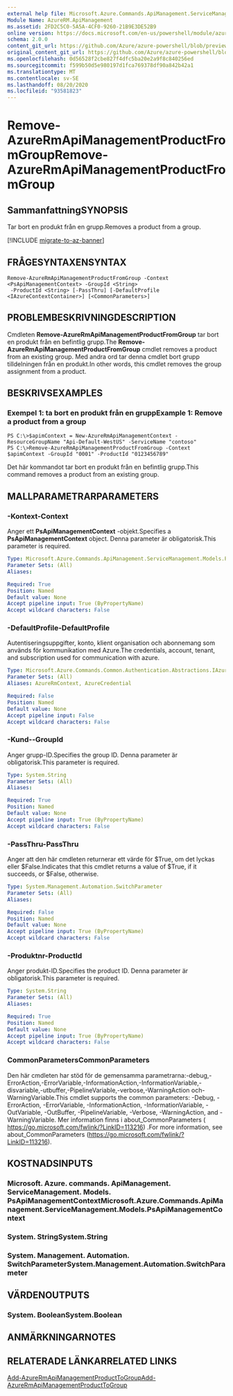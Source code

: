 ```yaml
---
external help file: Microsoft.Azure.Commands.ApiManagement.ServiceManagement.dll-Help.xml
Module Name: AzureRM.ApiManagement
ms.assetid: 2FD2C5C0-5A5A-4CF0-9260-21B9E3DE52B9
online version: https://docs.microsoft.com/en-us/powershell/module/azurerm.apimanagement/remove-azurermapimanagementproductfromgroup
schema: 2.0.0
content_git_url: https://github.com/Azure/azure-powershell/blob/preview/src/ResourceManager/ApiManagement/Commands.ApiManagement/help/Remove-AzureRmApiManagementProductFromGroup.md
original_content_git_url: https://github.com/Azure/azure-powershell/blob/preview/src/ResourceManager/ApiManagement/Commands.ApiManagement/help/Remove-AzureRmApiManagementProductFromGroup.md
ms.openlocfilehash: 0d56528f2cbe827f4dfc5ba20e2a9f8c840256ed
ms.sourcegitcommit: f599b50d5e980197d1fca769378df90a842b42a1
ms.translationtype: MT
ms.contentlocale: sv-SE
ms.lasthandoff: 08/20/2020
ms.locfileid: "93581823"
---
```

# <span data-ttu-id="15f5b-101">Remove-AzureRmApiManagementProductFromGroup</span><span class="sxs-lookup"><span data-stu-id="15f5b-101">Remove-AzureRmApiManagementProductFromGroup</span></span>

## <span data-ttu-id="15f5b-102">Sammanfattning</span><span class="sxs-lookup"><span data-stu-id="15f5b-102">SYNOPSIS</span></span>
<span data-ttu-id="15f5b-103">Tar bort en produkt från en grupp.</span><span class="sxs-lookup"><span data-stu-id="15f5b-103">Removes a product from a group.</span></span>

[!INCLUDE [migrate-to-az-banner](../../includes/migrate-to-az-banner.md)]

## <span data-ttu-id="15f5b-104">FRÅGESYNTAXEN</span><span class="sxs-lookup"><span data-stu-id="15f5b-104">SYNTAX</span></span>

```
Remove-AzureRmApiManagementProductFromGroup -Context <PsApiManagementContext> -GroupId <String>
 -ProductId <String> [-PassThru] [-DefaultProfile <IAzureContextContainer>] [<CommonParameters>]
```

## <span data-ttu-id="15f5b-105">PROBLEMBESKRIVNING</span><span class="sxs-lookup"><span data-stu-id="15f5b-105">DESCRIPTION</span></span>
<span data-ttu-id="15f5b-106">Cmdleten **Remove-AzureRmApiManagementProductFromGroup** tar bort en produkt från en befintlig grupp.</span><span class="sxs-lookup"><span data-stu-id="15f5b-106">The **Remove-AzureRmApiManagementProductFromGroup** cmdlet removes a product from an existing group.</span></span>
<span data-ttu-id="15f5b-107">Med andra ord tar denna cmdlet bort grupp tilldelningen från en produkt.</span><span class="sxs-lookup"><span data-stu-id="15f5b-107">In other words, this cmdlet removes the group assignment from a product.</span></span>

## <span data-ttu-id="15f5b-108">BESKRIVS</span><span class="sxs-lookup"><span data-stu-id="15f5b-108">EXAMPLES</span></span>

### <span data-ttu-id="15f5b-109">Exempel 1: ta bort en produkt från en grupp</span><span class="sxs-lookup"><span data-stu-id="15f5b-109">Example 1: Remove a product from a group</span></span>
```
PS C:\>$apimContext = New-AzureRmApiManagementContext -ResourceGroupName "Api-Default-WestUS" -ServiceName "contoso"
PS C:\>Remove-AzureRmApiManagementProductFromGroup -Context $apimContext -GroupId "0001" -ProductId "0123456789"
```

<span data-ttu-id="15f5b-110">Det här kommandot tar bort en produkt från en befintlig grupp.</span><span class="sxs-lookup"><span data-stu-id="15f5b-110">This command removes a product from an existing group.</span></span>

## <span data-ttu-id="15f5b-111">MALLPARAMETRAR</span><span class="sxs-lookup"><span data-stu-id="15f5b-111">PARAMETERS</span></span>

### <span data-ttu-id="15f5b-112">-Kontext</span><span class="sxs-lookup"><span data-stu-id="15f5b-112">-Context</span></span>
<span data-ttu-id="15f5b-113">Anger ett **PsApiManagementContext** -objekt.</span><span class="sxs-lookup"><span data-stu-id="15f5b-113">Specifies a **PsApiManagementContext** object.</span></span>
<span data-ttu-id="15f5b-114">Denna parameter är obligatorisk.</span><span class="sxs-lookup"><span data-stu-id="15f5b-114">This parameter is required.</span></span>

```yaml
Type: Microsoft.Azure.Commands.ApiManagement.ServiceManagement.Models.PsApiManagementContext
Parameter Sets: (All)
Aliases:

Required: True
Position: Named
Default value: None
Accept pipeline input: True (ByPropertyName)
Accept wildcard characters: False
```

### <span data-ttu-id="15f5b-115">-DefaultProfile</span><span class="sxs-lookup"><span data-stu-id="15f5b-115">-DefaultProfile</span></span>
<span data-ttu-id="15f5b-116">Autentiseringsuppgifter, konto, klient organisation och abonnemang som används för kommunikation med Azure.</span><span class="sxs-lookup"><span data-stu-id="15f5b-116">The credentials, account, tenant, and subscription used for communication with azure.</span></span>

```yaml
Type: Microsoft.Azure.Commands.Common.Authentication.Abstractions.IAzureContextContainer
Parameter Sets: (All)
Aliases: AzureRmContext, AzureCredential

Required: False
Position: Named
Default value: None
Accept pipeline input: False
Accept wildcard characters: False
```

### <span data-ttu-id="15f5b-117">-Kund-</span><span class="sxs-lookup"><span data-stu-id="15f5b-117">-GroupId</span></span>
<span data-ttu-id="15f5b-118">Anger grupp-ID.</span><span class="sxs-lookup"><span data-stu-id="15f5b-118">Specifies the group ID.</span></span>
<span data-ttu-id="15f5b-119">Denna parameter är obligatorisk.</span><span class="sxs-lookup"><span data-stu-id="15f5b-119">This parameter is required.</span></span>

```yaml
Type: System.String
Parameter Sets: (All)
Aliases:

Required: True
Position: Named
Default value: None
Accept pipeline input: True (ByPropertyName)
Accept wildcard characters: False
```

### <span data-ttu-id="15f5b-120">-PassThru</span><span class="sxs-lookup"><span data-stu-id="15f5b-120">-PassThru</span></span>
<span data-ttu-id="15f5b-121">Anger att den här cmdleten returnerar ett värde för $True, om det lyckas eller $False.</span><span class="sxs-lookup"><span data-stu-id="15f5b-121">Indicates that this cmdlet returns a value of $True, if it succeeds, or $False, otherwise.</span></span>

```yaml
Type: System.Management.Automation.SwitchParameter
Parameter Sets: (All)
Aliases:

Required: False
Position: Named
Default value: None
Accept pipeline input: True (ByPropertyName)
Accept wildcard characters: False
```

### <span data-ttu-id="15f5b-122">-Produktnr</span><span class="sxs-lookup"><span data-stu-id="15f5b-122">-ProductId</span></span>
<span data-ttu-id="15f5b-123">Anger produkt-ID.</span><span class="sxs-lookup"><span data-stu-id="15f5b-123">Specifies the product ID.</span></span>
<span data-ttu-id="15f5b-124">Denna parameter är obligatorisk.</span><span class="sxs-lookup"><span data-stu-id="15f5b-124">This parameter is required.</span></span>

```yaml
Type: System.String
Parameter Sets: (All)
Aliases:

Required: True
Position: Named
Default value: None
Accept pipeline input: True (ByPropertyName)
Accept wildcard characters: False
```

### <span data-ttu-id="15f5b-125">CommonParameters</span><span class="sxs-lookup"><span data-stu-id="15f5b-125">CommonParameters</span></span>
<span data-ttu-id="15f5b-126">Den här cmdleten har stöd för de gemensamma parametrarna:-debug,-ErrorAction,-ErrorVariable,-InformationAction,-InformationVariable,-disvariable,-utbuffer,-PipelineVariable,-verbose,-WarningAction och-WarningVariable.</span><span class="sxs-lookup"><span data-stu-id="15f5b-126">This cmdlet supports the common parameters: -Debug, -ErrorAction, -ErrorVariable, -InformationAction, -InformationVariable, -OutVariable, -OutBuffer, -PipelineVariable, -Verbose, -WarningAction, and -WarningVariable.</span></span> <span data-ttu-id="15f5b-127">Mer information finns i about_CommonParameters ( https://go.microsoft.com/fwlink/?LinkID=113216) .</span><span class="sxs-lookup"><span data-stu-id="15f5b-127">For more information, see about_CommonParameters (https://go.microsoft.com/fwlink/?LinkID=113216).</span></span>

## <span data-ttu-id="15f5b-128">KOSTNADS</span><span class="sxs-lookup"><span data-stu-id="15f5b-128">INPUTS</span></span>

### <span data-ttu-id="15f5b-129">Microsoft. Azure. commands. ApiManagement. ServiceManagement. Models. PsApiManagementContext</span><span class="sxs-lookup"><span data-stu-id="15f5b-129">Microsoft.Azure.Commands.ApiManagement.ServiceManagement.Models.PsApiManagementContext</span></span>

### <span data-ttu-id="15f5b-130">System. String</span><span class="sxs-lookup"><span data-stu-id="15f5b-130">System.String</span></span>

### <span data-ttu-id="15f5b-131">System. Management. Automation. SwitchParameter</span><span class="sxs-lookup"><span data-stu-id="15f5b-131">System.Management.Automation.SwitchParameter</span></span>

## <span data-ttu-id="15f5b-132">VÄRDEN</span><span class="sxs-lookup"><span data-stu-id="15f5b-132">OUTPUTS</span></span>

### <span data-ttu-id="15f5b-133">System. Boolean</span><span class="sxs-lookup"><span data-stu-id="15f5b-133">System.Boolean</span></span>

## <span data-ttu-id="15f5b-134">ANMÄRKNINGAR</span><span class="sxs-lookup"><span data-stu-id="15f5b-134">NOTES</span></span>

## <span data-ttu-id="15f5b-135">RELATERADE LÄNKAR</span><span class="sxs-lookup"><span data-stu-id="15f5b-135">RELATED LINKS</span></span>

[<span data-ttu-id="15f5b-136">Add-AzureRmApiManagementProductToGroup</span><span class="sxs-lookup"><span data-stu-id="15f5b-136">Add-AzureRmApiManagementProductToGroup</span></span>](./Add-AzureRmApiManagementProductToGroup.md)



